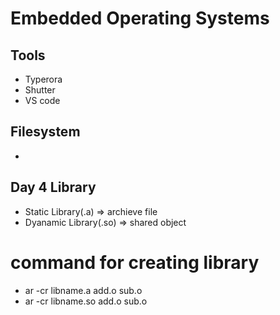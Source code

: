 # Embedded Operating Systems


## Tools

- Typerora
- Shutter
- VS code



## Filesystem

-

## Day 4 Library

- Static Library(.a) => archieve file
- Dyanamic Library(.so) => shared object

# command for creating library

- ar -cr libname.a add.o sub.o
- ar -cr libname.so add.o sub.o
